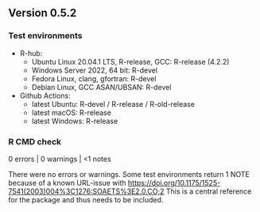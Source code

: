 ## Version 0.5.2

### Test environments
* R-hub:
  * Ubuntu Linux 20.04.1 LTS, R-release, GCC: R-release (4.2.2)
  * Windows Server 2022, 64 bit: R-devel
  * Fedora Linux, clang, gfortran: R-devel
  * Debian Linux, GCC ASAN/UBSAN: R-devel
* Github Actions:
  * latest Ubuntu: R-devel / R-release / R-old-release 
  * latest macOS: R-release
  * latest Windows: R-release

### R CMD check

0 errors | 0 warnings | <1 notes

There were no errors or warnings.
Some test environments return 1 NOTE because of a known URL-issue with https://doi.org/10.1175/1525-7541(2003)004%3C1276:SOAETS%3E2.0.CO;2
This is a central reference for the package and thus needs to be included.
